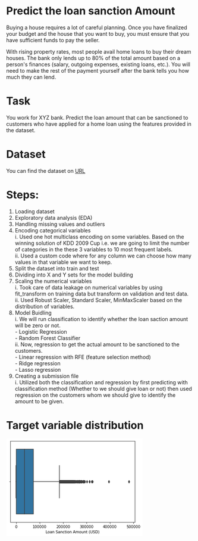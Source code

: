 # Predict the loan sanction Amount

Buying a house requires a lot of careful planning. Once you have finalized your budget and the house that you want to buy, you must ensure that you have sufficient funds to pay the seller.

With rising property rates, most people avail home loans to buy their dream houses. The bank only lends up to 80% of the total amount based on a person's finances (salary, outgoing expenses, existing loans, etc.). You will need to make the rest of the payment yourself after the bank tells you how much they can lend.

# Task

You work for XYZ bank. Predict the loan amount that can be sanctioned to customers who have applied for a home loan using the features provided in the dataset.

# Dataset

You can find the dataset on [URL](https://www.kaggle.com/zyper26/sanction-loan)


# Steps:

  1. Loading dataset
  2. Exploratory data analysis (EDA)
  3. Handling missing values and outliers
  4. Encoding categorical variables <br/>
      i. Used one hot multiclass encoding on some variables. Based on the winning solution of KDD 2009 Cup i.e. we are going to limit the number of categories in             the these 3 variables to 10 most frequent labels. <br/>
      ii. Used a custom code where for any column we can choose how many values in that variable we want to keep.
  5. Split the dataset into train and test
  6. Dividing into X and Y sets for the model building
  7. Scaling the numerical variables  <br/>
      i. Took care of data leakage on numerical variables by using fit_transform on training data but transform on validation and test data. <br/>
      ii. Used Robust Scaler, Standard Scaler, MinMaxScaler based on the distribution of variables. <br/>
  8. Model Buidling <br/>
      i. We will run classification to identify whether the loan saction amount will be zero or not. <br/>
            - Logistic Regression <br/>
            - Random Forest Classifier <br/>
      ii. Now, regression to get the actual amount to be sanctioned to the customers. <br/>
            - Linear regression with RFE (feature selection method) <br/>
            - Ridge regression <br/>
            - Lasso regression <br/>
  9. Creating a submission file <br/>
       i. Utilized both the classification and regression by first predicting with classification method (Whether to we should give loan or not) then used regression on the customers whom we should give to identify the amount to be given.
       
     
 # Target variable distribution
 
 ![plot](https://github.com/zyper26/Loan_Sanction/blob/main/target_variable.png)
